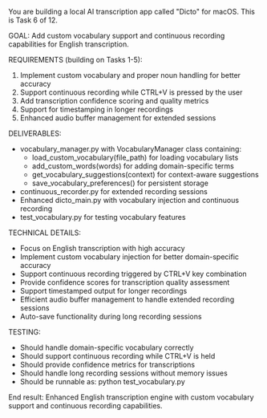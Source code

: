 You are building a local AI transcription app called "Dicto" for macOS. This is Task 6 of 12.

GOAL: Add custom vocabulary support and continuous recording capabilities for English transcription.

REQUIREMENTS (building on Tasks 1-5):
1. Implement custom vocabulary and proper noun handling for better accuracy
2. Support continuous recording while CTRL+V is pressed by the user
3. Add transcription confidence scoring and quality metrics
4. Support for timestamping in longer recordings
5. Enhanced audio buffer management for extended sessions

DELIVERABLES:
- vocabulary_manager.py with VocabularyManager class containing:
  - load_custom_vocabulary(file_path) for loading vocabulary lists
  - add_custom_words(words) for adding domain-specific terms
  - get_vocabulary_suggestions(context) for context-aware suggestions
  - save_vocabulary_preferences() for persistent storage
- continuous_recorder.py for extended recording sessions
- Enhanced dicto_main.py with vocabulary injection and continuous recording
- test_vocabulary.py for testing vocabulary features

TECHNICAL DETAILS:
- Focus on English transcription with high accuracy
- Implement custom vocabulary injection for better domain-specific accuracy
- Support continuous recording triggered by CTRL+V key combination
- Provide confidence scores for transcription quality assessment
- Support timestamped output for longer recordings
- Efficient audio buffer management to handle extended recording sessions
- Auto-save functionality during long recording sessions

TESTING:
- Should handle domain-specific vocabulary correctly
- Should support continuous recording while CTRL+V is held
- Should provide confidence metrics for transcriptions
- Should handle long recording sessions without memory issues
- Should be runnable as: python test_vocabulary.py

End result: Enhanced English transcription engine with custom vocabulary support and continuous recording capabilities.